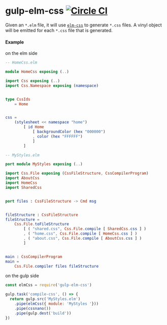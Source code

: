 # gulp-elm-css [![Circle CI](https://circleci.com/gh/farism/gulp-elm-css/tree/master.svg?style=svg)](https://circleci.com/gh/farism/gulp-elm-css/tree/master)

Given an `*.elm` file, it will use [`elm-css`](https://github.com/rtfeldman/elm-css) to generate `*.css` files. A vinyl object will be emitted for each `*.css` file that is generated.

#### Example

on the elm side

```elm
-- HomeCss.elm

module HomeCss exposing (..)

import Css exposing (..)
import Css.Namespace exposing (namespace)


type CssIds
    = Home


css =
    (stylesheet << namespace "home")
        [ id Home
            [ backgroundColor (hex "000000")
            , color (hex "FFFFFF")
            ]
        ]

```
```elm
-- MyStyles.elm

port module MyStyles exposing (..)

import Css.File exposing (CssFileStructure, CssCompilerProgram)
import AboutCss
import HomeCss
import SharedCss


port files : CssFileStructure -> Cmd msg


fileStructure : CssFileStructure
fileStructure =
    Css.File.toFileStructure
        [ ( "shared.css", Css.File.compile [ SharedCss.css ] )
        , ( "home.css", Css.File.compile [ HomeCss.css ] )
        , ( "about.css", Css.File.compile [ AboutCss.css ] )
        ]


main : CssCompilerProgram
main =
    Css.File.compiler files fileStructure

```

on the gulp side

```js
const elmCss = require('gulp-elm-css')

gulp.task('compile-css', () => {
  return gulp.src('MyStyles.elm')
    .pipe(elmCss({ module: 'MyStyles '}))
    .pipe(cssnano())
    .pipe(gulp.dest('build'))
})
```
